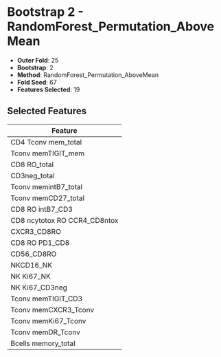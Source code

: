 # Bootstrap 2 - RandomForest_Permutation_AboveMean

- **Outer Fold**: 25
- **Bootstrap**: 2
- **Method**: RandomForest_Permutation_AboveMean
- **Fold Seed**: 67
- **Features Selected**: 19

## Selected Features

| Feature |
|---------|
| CD4 Tconv mem_total |
| Tconv memTIGIT_mem |
| CD8 RO_total |
| CD3neg_total |
| Tconv memintB7_total |
| Tconv memCD27_total |
| CD8 RO intB7_CD3 |
| CD8 ncytotox RO CCR4_CD8ntox |
| CXCR3_CD8RO |
| CD8 RO PD1_CD8 |
| CD56_CD8RO |
| NKCD16_NK |
| NK Ki67_NK |
| NK Ki67_CD3neg |
| Tconv memTIGIT_CD3 |
| Tconv memCXCR3_Tconv |
| Tconv memKi67_Tconv |
| Tconv memDR_Tconv |
| Bcells memory_total |
